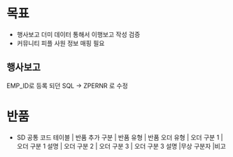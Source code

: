 # 목표
- 행사보고 더미 데이터 통해서 이행보고 작성 검증
- 커뮤니티 피플 사원 정보 매핑 필요


## 행사보고
EMP_ID로 등록 되던 SQL -> ZPERNR 로 수정




# 반품
-  SD 공통 코드 테이블
| 반품 추가 구분 | 반품 유형 | 반품 오더 유형 | 오더 구분 1 | 오더 구분 1 설명 | 오더 구분 2 | 오더 구분 3 | 오더 구분 3 설명 |무상 구분자 |비고 


